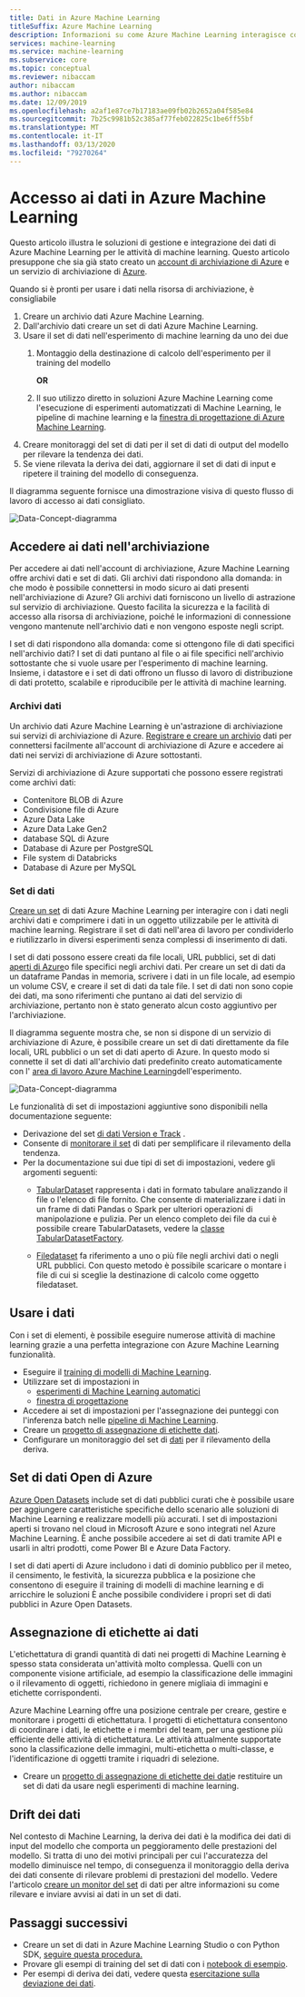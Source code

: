 ```yaml
---
title: Dati in Azure Machine Learning
titleSuffix: Azure Machine Learning
description: Informazioni su come Azure Machine Learning interagisce con i dati e su come vengono usati negli esperimenti di machine learning.
services: machine-learning
ms.service: machine-learning
ms.subservice: core
ms.topic: conceptual
ms.reviewer: nibaccam
author: nibaccam
ms.author: nibaccam
ms.date: 12/09/2019
ms.openlocfilehash: a2af1e87ce7b17183ae09fb02b2652a04f585e84
ms.sourcegitcommit: 7b25c9981b52c385af77feb022825c1be6ff55bf
ms.translationtype: MT
ms.contentlocale: it-IT
ms.lasthandoff: 03/13/2020
ms.locfileid: "79270264"
---
```

# <a name="data-access-in-azure-machine-learning"></a>Accesso ai dati in Azure Machine Learning

Questo articolo illustra le soluzioni di gestione e integrazione dei dati di Azure Machine Learning per le attività di machine learning. Questo articolo presuppone che sia già stato creato un [account di archiviazione di Azure](https://docs.microsoft.com/azure/storage/common/storage-quickstart-create-account?tabs=azure-portal) e un servizio di archiviazione di [Azure](https://docs.microsoft.com/azure/storage/common/storage-introduction).

Quando si è pronti per usare i dati nella risorsa di archiviazione, è consigliabile

1. Creare un archivio dati Azure Machine Learning.
2. Dall'archivio dati creare un set di dati Azure Machine Learning. 
3. Usare il set di dati nell'esperimento di machine learning da uno dei due 
    1. Montaggio della destinazione di calcolo dell'esperimento per il training del modello

        **OR** 

    1. Il suo utilizzo diretto in soluzioni Azure Machine Learning come l'esecuzione di esperimenti automatizzati di Machine Learning, le pipeline di machine learning e la [finestra di progettazione di Azure Machine Learning](concept-designer.md).
4. Creare monitoraggi del set di dati per il set di dati di output del modello per rilevare la tendenza dei dati. 
5. Se viene rilevata la deriva dei dati, aggiornare il set di dati di input e ripetere il training del modello di conseguenza.

Il diagramma seguente fornisce una dimostrazione visiva di questo flusso di lavoro di accesso ai dati consigliato.

![Data-Concept-diagramma](./media/concept-data/data-concept-diagram.svg)

## <a name="access-data-in-storage"></a>Accedere ai dati nell'archiviazione

Per accedere ai dati nell'account di archiviazione, Azure Machine Learning offre archivi dati e set di dati. Gli archivi dati rispondono alla domanda: in che modo è possibile connettersi in modo sicuro ai dati presenti nell'archiviazione di Azure? Gli archivi dati forniscono un livello di astrazione sul servizio di archiviazione. Questo facilita la sicurezza e la facilità di accesso alla risorsa di archiviazione, poiché le informazioni di connessione vengono mantenute nell'archivio dati e non vengono esposte negli script. 

I set di dati rispondono alla domanda: come si ottengono file di dati specifici nell'archivio dati? I set di dati puntano al file o ai file specifici nell'archivio sottostante che si vuole usare per l'esperimento di machine learning. Insieme, i datastore e i set di dati offrono un flusso di lavoro di distribuzione di dati protetto, scalabile e riproducibile per le attività di machine learning.

### <a name="datastores"></a>Archivi dati

Un archivio dati Azure Machine Learning è un'astrazione di archiviazione sui servizi di archiviazione di Azure. [Registrare e creare un archivio](how-to-access-data.md) dati per connettersi facilmente all'account di archiviazione di Azure e accedere ai dati nei servizi di archiviazione di Azure sottostanti.

Servizi di archiviazione di Azure supportati che possono essere registrati come archivi dati:
+ Contenitore BLOB di Azure
+ Condivisione file di Azure
+ Azure Data Lake
+ Azure Data Lake Gen2
+ database SQL di Azure
+ Database di Azure per PostgreSQL
+ File system di Databricks
+ Database di Azure per MySQL

### <a name="datasets"></a>Set di dati

[Creare un set](how-to-create-register-datasets.md) di dati Azure Machine Learning per interagire con i dati negli archivi dati e comprimere i dati in un oggetto utilizzabile per le attività di machine learning. Registrare il set di dati nell'area di lavoro per condividerlo e riutilizzarlo in diversi esperimenti senza complessi di inserimento di dati.

I set di dati possono essere creati da file locali, URL pubblici, set di dati [aperti di Azure](#open)o file specifici negli archivi dati. Per creare un set di dati da un dataframe Pandas in memoria, scrivere i dati in un file locale, ad esempio un volume CSV, e creare il set di dati da tale file. I set di dati non sono copie dei dati, ma sono riferimenti che puntano ai dati del servizio di archiviazione, pertanto non è stato generato alcun costo aggiuntivo per l'archiviazione. 

Il diagramma seguente mostra che, se non si dispone di un servizio di archiviazione di Azure, è possibile creare un set di dati direttamente da file locali, URL pubblici o un set di dati aperto di Azure. In questo modo si connette il set di dati all'archivio dati predefinito creato automaticamente con l' [area di lavoro Azure Machine Learning](concept-workspace.md)dell'esperimento.

![Data-Concept-diagramma](./media/concept-data/dataset-workflow.svg)

Le funzionalità di set di impostazioni aggiuntive sono disponibili nella documentazione seguente:

+ Derivazione del set [di dati Version e Track](how-to-version-track-datasets.md) .
+ Consente di [monitorare il set](how-to-monitor-datasets.md) di dati per semplificare il rilevamento della tendenza.
+  Per la documentazione sui due tipi di set di impostazioni, vedere gli argomenti seguenti:
    + [TabularDataset](https://docs.microsoft.com/python/api/azureml-core/azureml.data.tabulardataset?view=azure-ml-py) rappresenta i dati in formato tabulare analizzando il file o l'elenco di file fornito. Che consente di materializzare i dati in un frame di dati Pandas o Spark per ulteriori operazioni di manipolazione e pulizia. Per un elenco completo dei file da cui è possibile creare TabularDatasets, vedere la [classe TabularDatasetFactory](https://aka.ms/tabulardataset-api-reference).

    + [Filedataset](https://docs.microsoft.com/python/api/azureml-core/azureml.data.file_dataset.filedataset?view=azure-ml-py) fa riferimento a uno o più file negli archivi dati o negli URL pubblici. Con questo metodo è possibile scaricare o montare i file di cui si sceglie la destinazione di calcolo come oggetto filedataset.

## <a name="work-with-your-data"></a>Usare i dati

Con i set di elementi, è possibile eseguire numerose attività di machine learning grazie a una perfetta integrazione con Azure Machine Learning funzionalità. 

+ Eseguire il [training di modelli di Machine Learning](how-to-train-with-datasets.md).
+ Utilizzare set di impostazioni in 
     + [esperimenti di Machine Learning automatici](how-to-use-automated-ml-for-ml-models.md)
     + [finestra di progettazione](tutorial-designer-automobile-price-train-score.md#import-data) 
+ Accedere ai set di impostazioni per l'assegnazione dei punteggi con l'inferenza batch nelle [pipeline di Machine Learning](how-to-create-your-first-pipeline.md).
+ Creare un [progetto di assegnazione di etichette dati](#label).
+ Configurare un monitoraggio del set di [dati](#drift) per il rilevamento della deriva.

<a name="open"></a>

## <a name="azure-open-datasets"></a>Set di dati Open di Azure

[Azure Open Datasets](how-to-create-register-datasets.md#create-datasets-with-azure-open-datasets) include set di dati pubblici curati che è possibile usare per aggiungere caratteristiche specifiche dello scenario alle soluzioni di Machine Learning e realizzare modelli più accurati. I set di impostazioni aperti si trovano nel cloud in Microsoft Azure e sono integrati nel Azure Machine Learning. È anche possibile accedere ai set di dati tramite API e usarli in altri prodotti, come Power BI e Azure Data Factory.

I set di dati aperti di Azure includono i dati di dominio pubblico per il meteo, il censimento, le festività, la sicurezza pubblica e la posizione che consentono di eseguire il training di modelli di machine learning e di arricchire le soluzioni È anche possibile condividere i propri set di dati pubblici in Azure Open Datasets.

<a name="label"></a>

## <a name="data-labeling"></a>Assegnazione di etichette ai dati

L'etichettatura di grandi quantità di dati nei progetti di Machine Learning è spesso stata considerata un'attività molto complessa. Quelli con un componente visione artificiale, ad esempio la classificazione delle immagini o il rilevamento di oggetti, richiedono in genere migliaia di immagini e etichette corrispondenti.

Azure Machine Learning offre una posizione centrale per creare, gestire e monitorare i progetti di etichettatura. I progetti di etichettatura consentono di coordinare i dati, le etichette e i membri del team, per una gestione più efficiente delle attività di etichettatura. Le attività attualmente supportate sono la classificazione delle immagini, multi-etichetta o multi-classe, e l'identificazione di oggetti tramite i riquadri di selezione.

+ Creare un [progetto di assegnazione di etichette dei dati](how-to-create-labeling-projects.md)e restituire un set di dati da usare negli esperimenti di machine learning.

<a name="drift"></a>

## <a name="data-drift"></a>Drift dei dati

Nel contesto di Machine Learning, la deriva dei dati è la modifica dei dati di input del modello che comporta un peggioramento delle prestazioni del modello. Si tratta di uno dei motivi principali per cui l'accuratezza del modello diminuisce nel tempo, di conseguenza il monitoraggio della deriva dei dati consente di rilevare problemi di prestazioni del modello.
Vedere l'articolo [creare un monitor del set](how-to-monitor-datasets.md) di dati per altre informazioni su come rilevare e inviare avvisi ai dati in un set di dati.

## <a name="next-steps"></a>Passaggi successivi 

+ Creare un set di dati in Azure Machine Learning Studio o con Python SDK, [seguire questa procedura.](how-to-create-register-datasets.md)
+ Provare gli esempi di training del set di dati con i [notebook di esempio](https://aka.ms/dataset-tutorial).
+ Per esempi di deriva dei dati, vedere questa [esercitazione sulla deviazione dei dati](https://aka.ms/datadrift-notebook).
